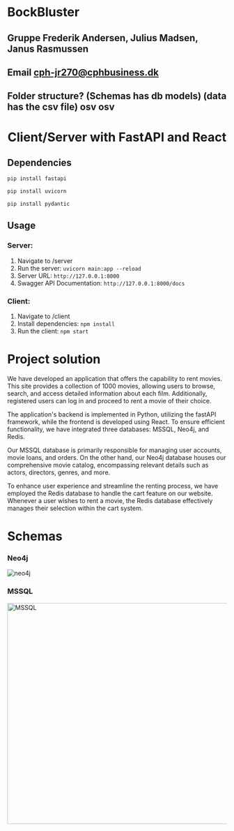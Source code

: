 # BockBluster
## Gruppe Frederik Andersen, Julius Madsen, Janus Rasmussen
## Email cph-jr270@cphbusiness.dk

## Folder structure? (Schemas has db models) (data has the csv file) osv osv

<h1 align="center">Client/Server with FastAPI and React</h1>
<p>
</p>

## Dependencies
```sh
pip install fastapi
```

```sh
pip install uvicorn
```

```sh
pip install pydantic
```

## Usage

### Server:
1. Navigate to /server
2. Run the server: `uvicorn main:app --reload`
3. Server URL: `http://127.0.0.1:8000`
4. Swagger API Documentation: `http://127.0.0.1:8000/docs`

### Client:
1. Navigate to /client
2. Install dependencies: `npm install`
3. Run the client: `npm start`


# Project solution
We have developed an application that offers the capability to rent movies. This site provides a collection of 1000 movies, allowing users to browse, search, and access detailed information about each film. Additionally, registered users can log in and proceed to rent a movie of their choice.

The application's backend is implemented in Python, utilizing the fastAPI framework, while the frontend is developed using React. To ensure efficient functionality, we have integrated three databases: MSSQL, Neo4j, and Redis.

Our MSSQL database is primarily responsible for managing user accounts, movie loans, and orders. On the other hand, our Neo4j database houses our comprehensive movie catalog, encompassing relevant details such as actors, directors, genres, and more.

To enhance user experience and streamline the renting process, we have employed the Redis database to handle the cart feature on our website. Whenever a user wishes to rent a movie, the Redis database effectively manages their selection within the cart system.


# Schemas
### Neo4j
![neo4j](https://github.com/FrederikBA/DatabaseExam/assets/61831295/03652f66-5fab-48a2-8f80-1bf55d545eec)



### MSSQL
<img width="507" alt="MSSQL" src="https://github.com/FrederikBA/DatabaseExam/assets/61831295/d061f4a3-131b-4b74-a9dc-8524d8c1120a">

